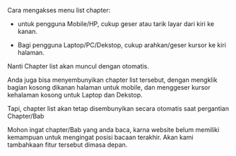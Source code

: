 
Cara mengakses menu list chapter:

* untuk pengguna Mobile/HP, cukup geser atau tarik layar dari kiri ke kanan.

* Bagi pengguna Laptop/PC/Dekstop, cukup arahkan/geser kursor ke kiri halaman.

Nanti Chapter list akan muncul dengan otomatis.

Anda juga bisa menyembunyikan chapter list tersebut, dengan mengklik bagian kosong dikanan halaman untuk mobile, dan menggeser kursor kehalaman kosong untuk Laptop dan Dekstop.

Tapi, chapter list akan tetap disembunyikan secara otomatis saat pergantian Chapter/Bab

Mohon ingat chapter/Bab yang anda baca, karna website belum memiliki kemampuan untuk mengingat posisi bacaan terakhir. Akan kami tambahkaan fitur tersebut dimasa depan.

